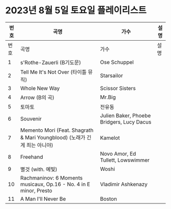 # 2023년 8월 5일 토요일 플레이리스트

| 번호 | 곡명 | 가수 | 설명 |
|------|------|------|------|
| 번호 | 곡명 | 가수 | 설명 |
| 1 | s'Rothe-Zauerli (B기도문) | Ose Schuppel |  |
| 2 | Tell Me It's Not Over (타이틀 뮤직) | Starsailor |  |
| 3 | Whole New Way | Scissor Sisters |  |
| 4 | Arrow (B의 곡) | Mr.Big |  |
| 5 | 토마토 | 전유동 |  |
| 6 | Souvenir | Julien Baker, Phoebe Bridgers, Lucy Dacus |  |
| 7 | Memento Mori (Feat. Shagrath & Mari Youngblood) (노래가 긴 게 죄는 아니야) | Kamelot |  |
| 8 | Freehand | Novo Amor, Ed Tullett, Lowswimmer |  |
| 9 | 별것 (with. 예빛) | Woshi |  |
| 10 | Rachmaninov: 6 Moments musicaux, Op.16 - No. 4 in E minor, Presto | Vladimir Ashkenazy |  |
| 11 | A Man I'll Never Be | Boston |  |
